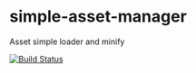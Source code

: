# simple-asset-manager
Asset simple loader and minify

[![Build Status](https://travis-ci.org/maou/simple-asset-manager.svg?branch=master)](https://travis-ci.org/maou/simple-asset-manager)
